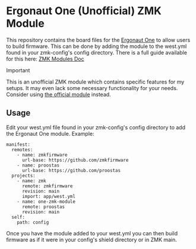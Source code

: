 # Ergonaut One (Unofficial) ZMK Module

This repository contains the board files for the [Ergonaut One](https://github.com/ergonautkb/one) to allow users to build firmware. 
This can be done by adding the module to the west.yml found in your zmk-config's config directory. 
There is a full guide available for this here: [ZMK Modules Doc](https://zmk.dev/docs/features/modules)

> [!IMPORTANT]
> This is an unofficial ZMK module which contains specific features for my setups. It may even lack some necessary functionality
> for your needs. Consider using [the official module](https://github.com/ergonautkb/one-zmk-module) instead.

## Usage

Edit your west.yml file found in your zmk-config's config directory to add the Ergonaut One module. Example:

```
manifest:
  remotes:
    - name: zmkfirmware
      url-base: https://github.com/zmkfirmware
    - name: proostas
      url-base: https://github.com/proostas
  projects:
    - name: zmk
      remote: zmkfirmware
      revision: main
      import: app/west.yml
    - name: one-zmk-module
      remote: proostas
      revision: main
  self:
    path: config
```
Once you have the module added to your west.yml you can then build firmware as if it were in your config's shield directory or in ZMK main.
